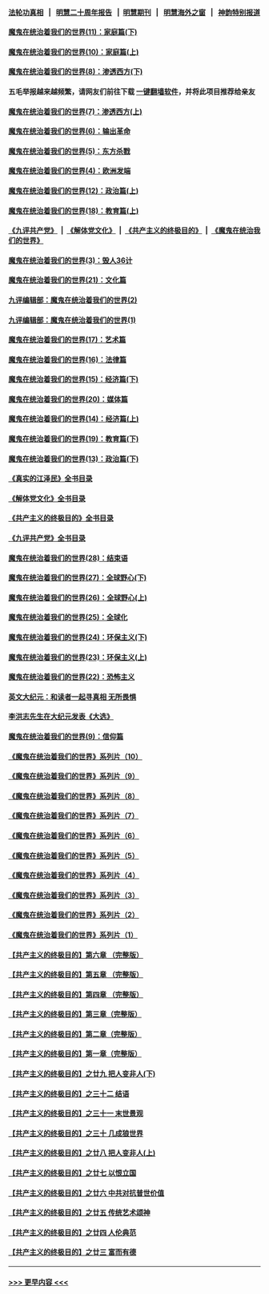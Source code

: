 #### [法轮功真相](https://github.com/gfw-breaker/truth/blob/master/README.md?t=0) &nbsp;&nbsp;|&nbsp;&nbsp; [明慧二十周年报告](https://github.com/gfw-breaker/mh-reports/blob/master/README.md?t=0) &nbsp;&nbsp;|&nbsp;&nbsp;[明慧期刊](https://github.com/gfw-breaker/mh-qikan) &nbsp;&nbsp;|&nbsp;&nbsp; [明慧海外之窗](https://github.com/gfw-breaker/mh-news/blob/master/README.md?t=0) &nbsp;&nbsp;|&nbsp;&nbsp; [神韵特别报道](https://github.com/gfw-breaker/mh-news/blob/master/shenyun.md?t=0)
#### [魔鬼在统治着我们的世界(11)：家庭篇(下)](../pages/nsc422/n10440961.md?t=12021201) 
#### [魔鬼在统治着我们的世界(10)：家庭篇(上)](../pages/nsc422/n10435448.md?t=12021201) 
#### [魔鬼在统治着我们的世界(8)：渗透西方(下)](../pages/nsc422/n10429603.md?t=12021201) 
#### 五毛举报越来越频繁，请网友们前往下载 [一键翻墙软件](https://github.com/gfw-breaker/ssr-accounts)，并将此项目推荐给亲友
#### [魔鬼在统治着我们的世界(7)：渗透西方(上)](../pages/nsc422/n10426013.md?t=12021201) 
#### [魔鬼在统治着我们的世界(6)：输出革命](../pages/nsc422/n10421536.md?t=12021201) 
#### [魔鬼在统治着我们的世界(5)：东方杀戮](../pages/nsc422/n10417707.md?t=12021201) 
#### [魔鬼在统治着我们的世界(4)：欧洲发端](../pages/nsc422/n10414890.md?t=12021201) 
#### [魔鬼在统治着我们的世界(12)：政治篇(上)](../pages/nsc422/n10444576.md?t=12021201) 
#### [魔鬼在统治着我们的世界(18)：教育篇(上)](../pages/nsc422/n10526970.md?t=12021201) 
#### [《九评共产党》](https://github.com/begood0513/9ping.md/blob/master/README.md) &nbsp;|&nbsp; [《解体党文化》](../../../../jtdwh.md/blob/master/README.md)  &nbsp;|&nbsp; [《共产主义的终极目的》](../../../../gczydzjmd.md/blob/master/README.md) &nbsp;|&nbsp; [《魔鬼在统治我们的世界》](../../../../mgztzwmdsj.md/blob/master/README.md) 
#### [魔鬼在统治着我们的世界(3)：毁人36计](../pages/nsc422/n10411583.md?t=12021201) 
#### [魔鬼在统治着我们的世界(21)：文化篇](../pages/nsc422/n10597706.md?t=12021201) 
#### [九评编辑部：魔鬼在统治着我们的世界(2)](../pages/nsc422/n10410036.md?t=12021201) 
#### [九评编辑部：魔鬼在统治着我们的世界(1)](../pages/nsc422/n10406825.md?t=12021201) 
#### [魔鬼在统治着我们的世界(17)：艺术篇](../pages/nsc422/n10499093.md?t=12021201) 
#### [魔鬼在统治着我们的世界(16)：法律篇](../pages/nsc422/n10485969.md?t=12021201) 
#### [魔鬼在统治着我们的世界(15)：经济篇(下)](../pages/nsc422/n10469975.md?t=12021201) 
#### [魔鬼在统治着我们的世界(20)：媒体篇](../pages/nsc422/n10586579.md?t=12021201) 
#### [魔鬼在统治着我们的世界(14)：经济篇(上)](../pages/nsc422/n10457370.md?t=12021201) 
#### [魔鬼在统治着我们的世界(19)：教育篇(下)](../pages/nsc422/n10564808.md?t=12021201) 
#### [魔鬼在统治着我们的世界(13)：政治篇(下)](../pages/nsc422/n10448270.md?t=12021201) 
#### [《真实的江泽民》全书目录](../pages/nsc422/n13721399.md?t=12021201) 
#### [《解体党文化》全书目录](../pages/nsc422/n13721157.md?t=12021201) 
#### [《共产主义的终极目的》全书目录](../pages/nsc422/n13721048.md?t=12021201) 
#### [《九评共产党》全书目录](../pages/nsc422/n13708085.md?t=12021201) 
#### [魔鬼在统治着我们的世界(28)：结束语](../pages/nsc422/n10936246.md?t=12021201) 
#### [魔鬼在统治着我们的世界(27)：全球野心(下)](../pages/nsc422/n10928319.md?t=12021201) 
#### [魔鬼在统治着我们的世界(26)：全球野心(上)](../pages/nsc422/n10900318.md?t=12021201) 
#### [魔鬼在统治着我们的世界(25)：全球化](../pages/nsc422/n10788205.md?t=12021201) 
#### [魔鬼在统治着我们的世界(24)：环保主义(下)](../pages/nsc422/n10695307.md?t=12021201) 
#### [魔鬼在统治着我们的世界(23)：环保主义(上)](../pages/nsc422/n10688613.md?t=12021201) 
#### [魔鬼在统治着我们的世界(22)：恐怖主义](../pages/nsc422/n10614727.md?t=12021201) 
#### [英文大纪元：和读者一起寻真相 无所畏惧](../pages/nsc422/n12542027.md?t=12021201) 
#### [李洪志先生在大纪元发表《大选》](../pages/nsc422/n12534746.md?t=12021201) 
#### [魔鬼在统治着我们的世界(9)：信仰篇](../pages/nsc422/n10432159.md?t=12021201) 
#### [《魔鬼在统治着我们的世界》系列片（10）](../pages/nsc422/n12292670.md?t=12021201) 
#### [《魔鬼在统治着我们的世界》系列片（9）](../pages/nsc422/n12290859.md?t=12021201) 
#### [《魔鬼在统治着我们的世界》系列片（8）](../pages/nsc422/n12287445.md?t=12021201) 
#### [《魔鬼在统治着我们的世界》系列片（7）](../pages/nsc422/n12283425.md?t=12021201) 
#### [《魔鬼在统治着我们的世界》系列片（6）](../pages/nsc422/n12282314.md?t=12021201) 
#### [《魔鬼在统治着我们的世界》系列片（5）](../pages/nsc422/n12281419.md?t=12021201) 
#### [《魔鬼在统治着我们的世界》系列片（4）](../pages/nsc422/n12274024.md?t=12021201) 
#### [《魔鬼在统治着我们的世界》系列片（3）](../pages/nsc422/n12271322.md?t=12021201) 
#### [《魔鬼在统治着我们的世界》系列片（2）](../pages/nsc422/n12269049.md?t=12021201) 
#### [《魔鬼在统治着我们的世界》系列片（1）](../pages/nsc422/n12267575.md?t=12021201) 
#### [【共产主义的终极目的】第六章 （完整版）](../pages/nsc422/n11428913.md?t=12021201) 
#### [【共产主义的终极目的】第五章 （完整版）](../pages/nsc422/n11428912.md?t=12021201) 
#### [【共产主义的终极目的】第四章 （完整版）](../pages/nsc422/n11428907.md?t=12021201) 
#### [【共产主义的终极目的】第三章（完整版）](../pages/nsc422/n11428848.md?t=12021201) 
#### [【共产主义的终极目的】第二章（完整版）](../pages/nsc422/n11428831.md?t=12021201) 
#### [【共产主义的终极目的】第一章（完整版）](../pages/nsc422/n11417651.md?t=12021201) 
#### [【共产主义的终极目的】之廿九 把人变非人(下)](../pages/nsc422/n11344140.md?t=12021201) 
#### [【共产主义的终极目的】之三十二 结语](../pages/nsc422/n11360535.md?t=12021201) 
#### [【共产主义的终极目的】之三十一 末世景观](../pages/nsc422/n11351129.md?t=12021201) 
#### [【共产主义的终极目的】之三十 几成狼世界](../pages/nsc422/n11348280.md?t=12021201) 
#### [【共产主义的终极目的】之廿八 把人变非人(上)](../pages/nsc422/n11340492.md?t=12021201) 
#### [【共产主义的终极目的】之廿七 以恨立国](../pages/nsc422/n11336944.md?t=12021201) 
#### [【共产主义的终极目的】之廿六 中共对抗普世价值](../pages/nsc422/n11324785.md?t=12021201) 
#### [【共产主义的终极目的】之廿五 传统艺术颂神](../pages/nsc422/n11296396.md?t=12021201) 
#### [【共产主义的终极目的】之廿四 人伦典范](../pages/nsc422/n11296397.md?t=12021201) 
#### [【共产主义的终极目的】之廿三 富而有德](../pages/nsc422/n11283598.md?t=12021201) 

----
#### [ >>> 更早内容 <<< ](../indexes/nsc422-earlier.md)
